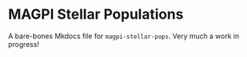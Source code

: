 # MAGPI Stellar Populations

A bare-bones Mkdocs file for `magpi-stellar-pops`. Very much a work in progress!